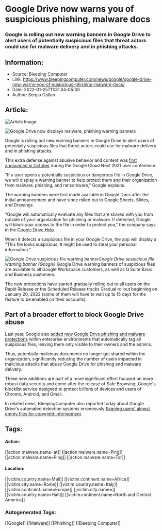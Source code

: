 # Google Drive now warns you of suspicious phishing, malware docs
### Google is rolling out new warning banners in Google Drive to alert users of potentially suspicious files that threat actors could use for malware delivery and in phishing attacks.

## Information:
+ Source: Bleeping Computer
+ Link: https://www.bleepingcomputer.com/news/google/google-drive-now-warns-you-of-suspicious-phishing-malware-docs/
+ Date: 2022-01-25T11:31:34-05:00
+ Author: Sergiu Gatlan


## Article:
![Article Image](https://www.bleepstatic.com/content/hl-images/2022/01/25/Google__Drive__headpic.jpg)

![Google Drive now displays malware, phishing warning banners](https://www.bleepstatic.com/content/hl-images/2022/01/25/Google__Drive__headpic.jpg)


Google is rolling out new warning banners in Google Drive to alert users of potentially suspicious files that threat actors could use for malware delivery and in phishing attacks.


This extra defense against abusive behavior and content was [first announced in October](https://cloud.google.com/blog/products/workspace/announcing-new-ways-to-build-and-integrate-applications-in-google-workspace) during the Google Cloud Next 2021 user conference.


"If a user opens a potentially suspicious or dangerous file in Google Drive, we will display a warning banner to help protect them and their organization from malware, phishing, and ransomware," Google explains.


The warning banners were first made available in Google Docs after the initial announcement and have since rolled out to Google Sheets, Slides, and Drawings. 


"Google will automatically evaluate any files that are shared with you from outside of your organization for phishing or malware. If detected, Google will block your access to the file in order to protect you," the company says in the [Google Drive Help](https://support.google.com/drive/answer/141702).


When it detects a suspicious file in your Google Drive, the app will display a "This file looks suspicious. It might be used to steal your personal information."



![Google Drive suspicious file warning banner](https://www.bleepstatic.com/images/news/u/1109292/2022/Google_Drive_suspicious_file_warning_banner.jpg)*Google Drive suspicious file warning banner (Google)*
Google Drive warning banners of suspicious files are available to all Google Workspace customers, as well as G Suite Basic and Business customers.


The new protections have started gradually rolling out to all users on the Rapid Release or the Scheduled Release tracks Gradual rollout beginning on January 20, 2022 (some of them will have to wait up to 15 days for the feature to be enabled on their accounts).


Part of a broader effort to block Google Drive abuse
----------------------------------------------------


Last year, Google also [added new Google Drive phishing and malware protections](https://www.bleepingcomputer.com/news/security/google-workspace-adds-new-phishing-protection-client-side-encryption/) within enterprise environments that automatically tag all suspicious files, leaving them only visible to their owners and the admins.


Thus, potentially malicious documents no longer get shared within the organization, significantly reducing the number of users impacted in malicious attacks that abuse Google Drive for phishing and malware delivery.


These new additions are part of a more significant effort focused on more robust data security and come after the release of Safe Browsing, Google's blocklist service designed to protect billions of devices and users of Chrome, Android, and Gmail.


In related news, BleepingComputer also reported today about Google Drive's automated detection systems erroneously [flagging users' almost empty files for copyright infringement](https://www.bleepingcomputer.com/news/security/google-drive-flags-nearly-empty-files-for-copyright-infringement/).





## Tags:

#### Action:
[[action.malware.name=at]] [[action.malware.name=Ping]] [[action.malware.name=Ping]] [[action.malware.name=Tor]]

#### Location:
[[victim.country.name=Mali]] [[victim.continent.name=Africa]] [[victim.city.name=Rome]] [[victim.country.name=Italy]] [[victim.continent.name=Europe]] [[victim.city.name=]] [[victim.country.name=Haiti]] [[victim.continent.name=North and Central America]]

### Autogenerated Tags:
[[Google]] [[Malware]] [[Phishing]] [[Bleeping Computer]]

